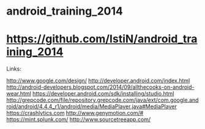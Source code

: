 android_training_2014
=====================

https://github.com/IstiN/android_training_2014
=====================

Links:

http://www.google.com/design/
http://developer.android.com/index.html
http://android-developers.blogspot.com/2014/09/allthecooks-on-android-wear.html
https://developer.android.com/sdk/installing/studio.html
http://grepcode.com/file/repository.grepcode.com/java/ext/com.google.android/android/4.4.4_r1/android/media/MediaPlayer.java#MediaPlayer
https://crashlytics.com
http://www.genymotion.com/#
https://mint.splunk.com/
http://www.sourcetreeapp.com/

